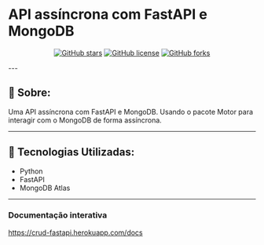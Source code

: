 # API assíncrona com FastAPI e MongoDB

<div align="center">

[![GitHub stars](https://img.shields.io/github/stars/MartinsMessias/crud-fastapi-mongodb)](https://github.com/MartinsMessias/crud-fastapi-mongodb)
<space> <space>
[![GitHub license](https://img.shields.io/github/license/MartinsMessias/crud-fastapi-mongodb)](https://github.com/MartinsMessias/crud-fastapi-mongodb/blob/master/LICENSE)
<space> <space>
[![GitHub forks](https://img.shields.io/github/forks/MartinsMessias/crud-fastapi-mongodb)](https://github.com/MartinsMessias/crud-fastapi-mongodb/)

</div>
---

## 📖 Sobre:

Uma API assíncrona com FastAPI e MongoDB. Usando o pacote Motor para interagir com o MongoDB de forma assíncrona.

--- 

## 🚀 Tecnologias Utilizadas:

- Python
- FastAPI
- MongoDB Atlas
--- 

### Documentação interativa
https://crud-fastapi.herokuapp.com/docs
